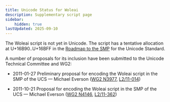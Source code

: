 ```yaml
---
title: Unicode Status for Woleai
description: Supplementary script page
sidebar:
    hidden: true
lastUpdated: 2025-09-10
---
```


The Woleai script is not yet in Unicode. The script has a tentative allocation at U+16B90..U+16BFF in the [Roadmap to the SMP](http://www.unicode.org/roadmaps/smp/) for the Unicode Standard.

[comment]: # (end of intro)

[comment]: # (start of blocks)



[comment]: # (end of blocks)

[comment]: # (start of chars)



[comment]: # (end of chars)

[comment]: # (start of rest)

A number of proposals for its inclusion have been submitted to the Unicode Technical Committee and WG2:

- 2011-01-27 Preliminary proposal for encoding the Woleai script in the SMP of the UCS — Michael Everson ([WG2 N3977](https://www.unicode.org/wg2/docs/n3977.pdf), [L2/11-014](http://www.unicode.org/cgi-bin/GetMatchingDocs.pl?L2/11-014))

- 2011-10-21 Proposal for encoding the Woleai script in the SMP of the UCS — Michael Everson ([WG2 N4146](https://www.unicode.org/wg2/docs/n4146.pdf), [L2/11-362](http://www.unicode.org/cgi-bin/GetMatchingDocs.pl?L2/11-362))
